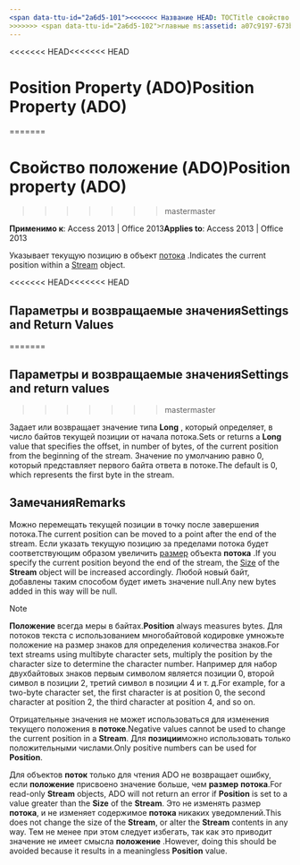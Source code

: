 ```yaml
---
<span data-ttu-id="2a6d5-101"><<<<<<< Название HEAD: TOCTitle свойство положение (ADO): свойство положение (ADO) === заголовок: установите свойство (ADO) TOCTitle: установите свойство (ADO)</span><span class="sxs-lookup"><span data-stu-id="2a6d5-101"><<<<<<< HEAD title: Position Property (ADO) TOCTitle: Position Property (ADO) ======= title: Position property (ADO) TOCTitle: Position property (ADO)</span></span>
>>>>>>> <span data-ttu-id="2a6d5-102">главные ms:assetid: a07c9197-673b-ddf2-fca9-b0b54fbd67b4 ms:mtpsurl: https://msdn.microsoft.com/library/JJ249738(v=office.15) ms:contentKeyID: 48546709 ms.date: 09/18/2015 mtps_version: v=office.15</span><span class="sxs-lookup"><span data-stu-id="2a6d5-102">master ms:assetid: a07c9197-673b-ddf2-fca9-b0b54fbd67b4 ms:mtpsurl: https://msdn.microsoft.com/library/JJ249738(v=office.15) ms:contentKeyID: 48546709 ms.date: 09/18/2015 mtps_version: v=office.15</span></span>
---
```


<span data-ttu-id="2a6d5-103"><<<<<<< HEAD</span><span class="sxs-lookup"><span data-stu-id="2a6d5-103"><<<<<<< HEAD</span></span>
# <a name="position-property-ado"></a><span data-ttu-id="2a6d5-104">Position Property (ADO)</span><span class="sxs-lookup"><span data-stu-id="2a6d5-104">Position Property (ADO)</span></span>
=======
# <a name="position-property-ado"></a><span data-ttu-id="2a6d5-105">Свойство положение (ADO)</span><span class="sxs-lookup"><span data-stu-id="2a6d5-105">Position property (ADO)</span></span>
>>>>>>> <span data-ttu-id="2a6d5-106">master</span><span class="sxs-lookup"><span data-stu-id="2a6d5-106">master</span></span>


<span data-ttu-id="2a6d5-107">**Применимо к**: Access 2013 | Office 2013</span><span class="sxs-lookup"><span data-stu-id="2a6d5-107">**Applies to**: Access 2013 | Office 2013</span></span>

<span data-ttu-id="2a6d5-108">Указывает текущую позицию в объект [потока](stream-object-ado.md) .</span><span class="sxs-lookup"><span data-stu-id="2a6d5-108">Indicates the current position within a [Stream](stream-object-ado.md) object.</span></span>

<span data-ttu-id="2a6d5-109"><<<<<<< HEAD</span><span class="sxs-lookup"><span data-stu-id="2a6d5-109"><<<<<<< HEAD</span></span>
## <a name="settings-and-return-values"></a><span data-ttu-id="2a6d5-110">Параметры и возвращаемые значения</span><span class="sxs-lookup"><span data-stu-id="2a6d5-110">Settings and Return Values</span></span>
=======
## <a name="settings-and-return-values"></a><span data-ttu-id="2a6d5-111">Параметры и возвращаемые значения</span><span class="sxs-lookup"><span data-stu-id="2a6d5-111">Settings and return values</span></span>
>>>>>>> <span data-ttu-id="2a6d5-112">master</span><span class="sxs-lookup"><span data-stu-id="2a6d5-112">master</span></span>

<span data-ttu-id="2a6d5-113">Задает или возвращает значение типа **Long** , который определяет, в число байтов текущей позиции от начала потока.</span><span class="sxs-lookup"><span data-stu-id="2a6d5-113">Sets or returns a **Long** value that specifies the offset, in number of bytes, of the current position from the beginning of the stream.</span></span> <span data-ttu-id="2a6d5-114">Значение по умолчанию равно 0, который представляет первого байта ответа в потоке.</span><span class="sxs-lookup"><span data-stu-id="2a6d5-114">The default is 0, which represents the first byte in the stream.</span></span>

## <a name="remarks"></a><span data-ttu-id="2a6d5-115">Замечания</span><span class="sxs-lookup"><span data-stu-id="2a6d5-115">Remarks</span></span>

<span data-ttu-id="2a6d5-116">Можно перемещать текущей позиции в точку после завершения потока.</span><span class="sxs-lookup"><span data-stu-id="2a6d5-116">The current position can be moved to a point after the end of the stream.</span></span> <span data-ttu-id="2a6d5-117">Если указать текущую позицию за пределами потока будет соответствующим образом увеличить [размер](https://msdn.microsoft.com/library/jj250128\(v=office.15\)) объекта **потока** .</span><span class="sxs-lookup"><span data-stu-id="2a6d5-117">If you specify the current position beyond the end of the stream, the [Size](https://msdn.microsoft.com/library/jj250128\(v=office.15\)) of the **Stream** object will be increased accordingly.</span></span> <span data-ttu-id="2a6d5-118">Любой новый байт, добавлены таким способом будет иметь значение null.</span><span class="sxs-lookup"><span data-stu-id="2a6d5-118">Any new bytes added in this way will be null.</span></span>


> [!NOTE]
> <P><span data-ttu-id="2a6d5-119"><STRONG>Положение</STRONG> всегда меры в байтах.</span><span class="sxs-lookup"><span data-stu-id="2a6d5-119"><STRONG>Position</STRONG> always measures bytes.</span></span> <span data-ttu-id="2a6d5-120">Для потоков текста с использованием многобайтовой кодировке умножьте положение на размер знаков для определения количества знаков.</span><span class="sxs-lookup"><span data-stu-id="2a6d5-120">For text streams using multibyte character sets, multiply the position by the character size to determine the character number.</span></span> <span data-ttu-id="2a6d5-121">Например для набор двухбайтовых знаков первым символом является позиции 0, второй символ в позиции 2, третий символ в позиции 4 и т. д.</span><span class="sxs-lookup"><span data-stu-id="2a6d5-121">For example, for a two-byte character set, the first character is at position 0, the second character at position 2, the third character at position 4, and so on.</span></span></P>



<span data-ttu-id="2a6d5-122">Отрицательные значения не может использоваться для изменения текущего положения в **потоке**.</span><span class="sxs-lookup"><span data-stu-id="2a6d5-122">Negative values cannot be used to change the current position in a **Stream**.</span></span> <span data-ttu-id="2a6d5-123">Для **позиции**можно использовать только положительными числами.</span><span class="sxs-lookup"><span data-stu-id="2a6d5-123">Only positive numbers can be used for **Position**.</span></span>

<span data-ttu-id="2a6d5-124">Для объектов **поток** только для чтения ADO не возвращает ошибку, если **положение** присвоено значение больше, чем **размер** **потока**.</span><span class="sxs-lookup"><span data-stu-id="2a6d5-124">For read-only **Stream** objects, ADO will not return an error if **Position** is set to a value greater than the **Size** of the **Stream**.</span></span> <span data-ttu-id="2a6d5-125">Это не изменять размер **потока**, и не изменяет содержимое **потока** никаких уведомлений.</span><span class="sxs-lookup"><span data-stu-id="2a6d5-125">This does not change the size of the **Stream**, or alter the **Stream** contents in any way.</span></span> <span data-ttu-id="2a6d5-126">Тем не менее при этом следует избегать, так как это приводит значение не имеет смысла **положение** .</span><span class="sxs-lookup"><span data-stu-id="2a6d5-126">However, doing this should be avoided because it results in a meaningless **Position** value.</span></span>

